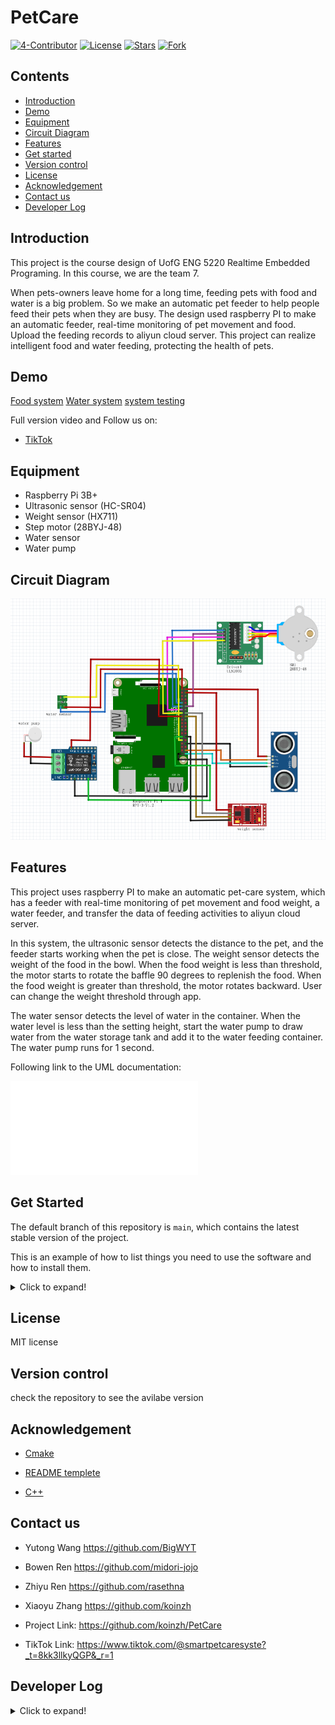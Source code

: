 
# PetCare

[![4-Contributor](https://img.shields.io/badge/Contributors%20-4-brightgreen.svg?style=flat-square)](https://github.com/koinzh/PetCare/graphs/contributors)     [![License](https://img.shields.io/badge/License%20-MIT-red.svg?style=flat-square)](https://github.com/koinzh/PetCare/blob/main/LICENSE) 
[![Stars](https://img.shields.io/badge/Stars%20-0-yellow.svg?style=flat-square)](https://github.com/koinzh/PetCare/stargazers) 
[![Fork](https://img.shields.io/badge/Fork%20-0-blue.svg?style=flat-square)](https://github.com/koinzh/PetCare/forks)


## Contents
- [Introduction](#introduction)
- [Demo](#demo)
- [Equipment](#equipment)
- [Circuit Diagram](#circuit-diagram)
- [Features](#features)
- [Get started](#get-started)
- [Version control](#version-control)
- [License](#license)
- [Acknowledgement](#acknowledgement)
- [Contact us](#contact-us)
- [Developer Log](#developer-log)


## Introduction
This project is the course design of UofG ENG 5220 Realtime Embedded Programing. In this course, we are the team 7. 

When pets-owners leave home for a long time, feeding pets with food and water is a big problem. So we make an automatic pet feeder to help people feed their pets when they are busy. The design used raspberry PI to make an automatic feeder, real-time monitoring of pet movement and food. Upload the feeding records to aliyun cloud server. This project can realize intelligent food and water feeding, protecting the health of pets.


## Demo
[Food system]()
[Water system]()
[system testing]()

Full version video and Follow us on: 
* [TikTok](https://www.tiktok.com/@smartpetcaresyste?_t=8kk3llkyQGP&_r=1)


## Equipment
* Raspberry Pi 3B+ 
* Ultrasonic sensor (HC-SR04)
* Weight sensor (HX711)
* Step motor (28BYJ-48)
* Water sensor
* Water pump


## Circuit Diagram
![circuit diagram](docs/circuit-diagram.png)


## Features
This project uses raspberry PI to make an automatic pet-care system, which has a feeder with real-time monitoring of pet movement and food weight, a water feeder, and transfer the data of feeding activities to aliyun cloud server.  

In this system, the ultrasonic sensor detects the distance to the pet, and the feeder starts working when the pet is close. The weight sensor detects the weight of the food in the bowl. When the food weight is less than threshold, the motor starts to rotate the baffle 90 degrees to replenish the food. When the food weight is greater than threshold, the motor rotates backward. User can change the weight threshold through app. 

The water sensor detects the level of water in the container. When the water level is less than the setting height, start the water pump to draw water from the water storage tank and add it to the water feeding container. The water pump runs for 1 second. 

Following link to the UML documentation:

![uml](docs/uml/html/index.html)


## Get Started
The default branch of this repository is `main`, which contains the latest stable version of the project. 

This is an example of how to list things you need to use the software and how to install them. 

<details>
  <summary>Click to expand!</summary>
  
  * Git
    ```sh
    sudo apt-get update && upgrade
    ```  
    ```
    sudo apt-get install git-core
    ```
    
  * Cmake
    ```sh
    sudo apt-get install cmake 
    ```

  * pigpio
    ```sh
    git clone https://github.com/joan2937/pigpio
    ```
    ```
    cd pigpio
    ```
    ```
    sudo apt update
    sudo apt full-upgrade
    ```
    ```
    make
    sudo make install
    ```
    ```
    sudo pigpiod
    ```

    
  * Clone the project
    ```sh
    git clone https://github.com/koinzh/PetCare.git
    ```
  * Navigate to the project folder
    ```sh
    cd PetCare/codes
    ```
    ```
    mkdir build
    ```
    ```
    cd build
    ```
  
  * Link the required files and libraries using CMake
    ```sh
    cmake ..
    ```
  
  * Build the CMake project
    ```sh
    make
    ```

  * Run application
    ```sh
    sudo ./PetCare
    ```
</details>


## License
MIT license


## Version control
check the repository to see the avilabe version


## Acknowledgement
* [Cmake](https://cmake.org/cmake/help/latest/guide/tutorial/index.html#a-basic-starting-point-step-1)

* [README templete](https://github.com/othneildrew/Best-README-Template)

* [C++](https://www.learncpp.com/)


## Contact us 
* Yutong Wang https://github.com/BigWYT

* Bowen Ren https://github.com/midori-jojo

* Zhiyu Ren https://github.com/rasethna

* Xiaoyu Zhang https://github.com/koinzh

* Project Link: https://github.com/koinzh/PetCare

* TikTok Link: https://www.tiktok.com/@smartpetcaresyste?_t=8kk3llkyQGP&_r=1


## Developer Log

<details>
  <summary>Click to expand!</summary>

  * Date: 2024-03-05

    Creat petCare repository. Updated readme file and license in main branch. Creat develop branch.

  * Date: 2024-03-06

    Upload code of weight sensor in develop branch.

  * Date: 2024-03-07

    Updated cmake file. Upload code of ultrasonic sensor and motor.

  * Date: 2024-03-12

    Change wring to pigpio of motor and ultrasonic sensor.

  * Date: 2024-03-17

    Updated code of weight sensor.

  * Date: 2024-03-19

    Set aliyun cloud server.

  * Date: 2024-04-09

    Updated code of sensor test (thread, callback, io).

  * Date: 2024-04-10

    Updated readme file (introduction, equipment, object).

  * Date: 2024-04-12

    Merge branch newlib to branch develop.

  * Date: 2024-04-13

    Debug test code for weight sensor.

  * Date: 2024-04-15

    Built the device. Finished successfully.

</details>